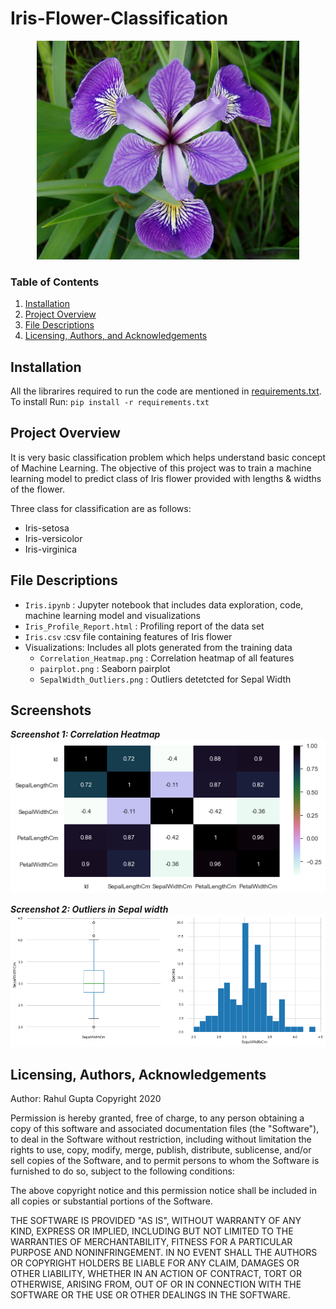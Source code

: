 # Iris-Flower-Classification

<p align = 'center'><img src = 'logo.jpg', height=350, width =420></p>

### Table of Contents
1. [Installation](#installation)
2. [Project Overview](#project)
3. [File Descriptions](#files)
4. [Licensing, Authors, and Acknowledgements](#licensing)

## Installation <a name="installation"></a>

All the librarires required to run the code are mentioned in [requirements.txt](https://github.com/rahul385/Iris-Flower-Classification/blob/master/requirements.txt). To install Run: `pip install -r requirements.txt`

## Project Overview<a name="project"></a>

It is very basic classification problem which helps understand basic concept of Machine Learning. The objective of this project was to train a machine learning model to predict class of Iris flower provided with lengths & widths of the flower.

Three class for classification are as follows:
* Iris-setosa
* Iris-versicolor
* Iris-virginica

## File Descriptions <a name="files"></a>

* `Iris.ipynb` : Jupyter notebook that includes data exploration, code, machine learning model and visualizations
* `Iris_Profile_Report.html` : Profiling report of the data set
* `Iris.csv` :csv file containing features of Iris flower
* Visualizations: Includes all plots generated from the training data
   * `Correlation_Heatmap.png` : Correlation heatmap of all features
   * `pairplot.png` : Seaborn pairplot
   * `SepalWidth_Outliers.png` : Outliers detetcted for Sepal Width
   
## Screenshots

  ***Screenshot 1: Correlation Heatmap***
![Screenshot 1](https://github.com/rahul385/Iris-Flower-Classification/blob/master/Visualizations/Correlation_Heatmap.png)

  ***Screenshot 2: Outliers in Sepal width***
![Screenshot 2](https://github.com/rahul385/Iris-Flower-Classification/blob/master/Visualizations/SepalWidth_Outliers.png)

## Licensing, Authors, Acknowledgements<a name="licensing"></a>

Author: Rahul Gupta Copyright 2020

Permission is hereby granted, free of charge, to any person obtaining a copy of this software and associated documentation files (the "Software"), to deal in the Software without restriction, including without limitation the rights to use, copy, modify, merge, publish, distribute, sublicense, and/or sell copies of the Software, and to permit persons to whom the Software is furnished to do so, subject to the following conditions:

The above copyright notice and this permission notice shall be included in all copies or substantial portions of the Software.

THE SOFTWARE IS PROVIDED "AS IS", WITHOUT WARRANTY OF ANY KIND, EXPRESS OR IMPLIED, INCLUDING BUT NOT LIMITED TO THE WARRANTIES OF MERCHANTABILITY, FITNESS FOR A PARTICULAR PURPOSE AND NONINFRINGEMENT. IN NO EVENT SHALL THE AUTHORS OR COPYRIGHT HOLDERS BE LIABLE FOR ANY CLAIM, DAMAGES OR OTHER LIABILITY, WHETHER IN AN ACTION OF CONTRACT, TORT OR OTHERWISE, ARISING FROM, OUT OF OR IN CONNECTION WITH THE SOFTWARE OR THE USE OR OTHER DEALINGS IN THE SOFTWARE.
